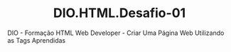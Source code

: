 # <h1 align="center">DIO.HTML.Desafio-01</h1>
 DIO - Formação HTML Web Developer -  Criar Uma Página Web Utilizando as Tags Aprendidas
